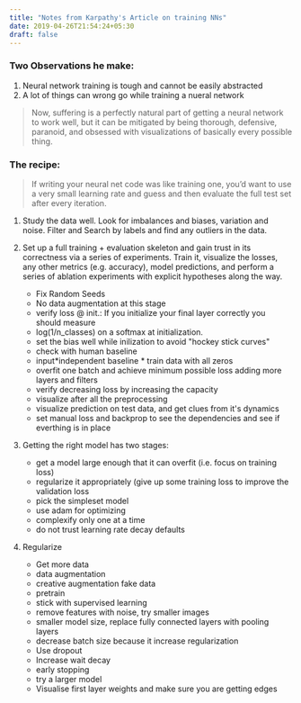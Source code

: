 ```yaml
---
title: "Notes from Karpathy's Article on training NNs"
date: 2019-04-26T21:54:24+05:30
draft: false
---
```


### Two Observations he make:
1. Neural network training is tough and cannot be easily abstracted
2. A lot of things can wrong go while training a nueral network

>Now, suffering is a perfectly natural part of getting a neural network to work well, but it can be mitigated by being thorough, defensive, paranoid, and obsessed with visualizations of basically every possible thing.

### The recipe:

>If writing your neural net code was like training one, you’d want to use a very small learning rate and guess and then evaluate the full test set after every iteration.

1. Study the data well. Look for imbalances and biases, variation and noise. Filter and Search by labels and find any outliers in the data.

2. Set up a full training + evaluation skeleton and gain trust in its correctness via a series of experiments.  Train it, visualize the losses, any other metrics (e.g. accuracy), model predictions, and perform a series of ablation experiments with explicit hypotheses along the way.
	* Fix Random Seeds
	* No data augmentation at this stage
	* verify loss @ init.: If you initialize your final layer correctly you should measure 
	* log(1/n_classes) on a softmax at initialization.
	* set the bias well while inilization to avoid "hockey stick curves"
	* check with human baseline
	* input*independent baseline * train data with all zeros
	* overfit one batch and achieve minimum possible loss adding more layers and filters
	* verify decreasing loss by increasing the capacity
	* visualize after all the preprocessing
	* visualize prediction on test data, and get clues from it's dynamics
	* set manual loss and backprop to see the dependencies and see if everthing is in place
3. Getting the right model has two stages:
	* get a model large enough that it can overfit (i.e. focus on training loss) 
	* regularize it appropriately (give up some training loss to improve the validation loss
	* pick the simpleset model
	* use adam for optimizing
	* complexify only one at a time
	* do not trust learning rate decay defaults
4. Regularize
	* Get more data
	* data augmentation
	* creative augmentation  fake data
	* pretrain
	* stick with supervised learning
	* remove features with noise, try smaller images
	* smaller model size, replace fully connected layers with pooling layers
	* decrease batch size because it increase regularization
	* Use dropout
	* Increase wait decay
	* early stopping
	* try a larger model
	* Visualise first layer weights and make sure you are getting edges